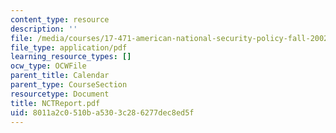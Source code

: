 ```yaml
---
content_type: resource
description: ''
file: /media/courses/17-471-american-national-security-policy-fall-2002/8011a2c0510ba5303c286277dec8ed5f_NCTReport.pdf
file_type: application/pdf
learning_resource_types: []
ocw_type: OCWFile
parent_title: Calendar
parent_type: CourseSection
resourcetype: Document
title: NCTReport.pdf
uid: 8011a2c0-510b-a530-3c28-6277dec8ed5f
---
```

